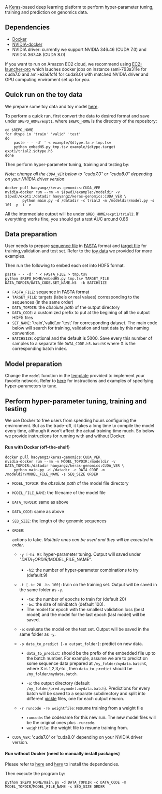 A [Keras](https://keras.io/)-based deep learning platform to perform hyper-parameter tuning, training and prediction on genomics data.

## Dependencies
+ [Docker](https://docs.docker.com/engine/installation/)
+ [NVIDIA-docker](https://github.com/NVIDIA/nvidia-docker)
+ NVIDIA driver: currently we support NVIDIA 346.46 (CUDA 7.0) and NVIDIA 367.48 (CUDA 8.0)

If you want to run on Amazon EC2 cloud, we recommend using [EC2-launcher-pro](https://github.com/gifford-lab/ec2-launcher-pro) which lauches docker jobs on instance (ami-763a311e for cuda7.0 and ami-e3a6fcf4 for cuda8.0) with matched NVIDIA driver and GPU computing enviroment set up for you.

## Quick run on the toy data
We prepare some toy data and toy model [here](https://github.com/gifford-lab/Keras-genomics/blob/master/example/). 

To perform a quick run, first convert the data to desired format and save under `$REPO_HOME/expt1`, where `$REPO_HOME` is the directory of the repository:

```
cd $REPO_HOME
for dtype in 'train' 'valid' 'test'
do
	paste - - -d' ' < example/$dtype.fa > tmp.tsv
	python embedH5.py tmp.tsv example/$dtype.target expt1/trial2.$dtype.h5
done
```

Then perform hyper-parameter tuning, training and testing by:

*Note: change all the `CUDA_VER` below to "cuda7.0" or "cuda8.0" depending on your NVIDIA driver version*

```
docker pull haoyangz/keras-genomics:CUDA_VER
nvidia-docker run --rm -v $(pwd)/example:/modeldir -v $(pwd)/expt1:/datadir haoyangz/keras-genomics:CUDA_VER \
	    python main.py -d /datadir -c trial2 -m /modeldir/model.py -s 101 -y -t -e
```
All the intermediate output will be under `$REO_HOME/expt1/trial2`. If everything works fine, you should get a test AUC around 0.86

## Data preparation
User needs to prepare [sequence file](https://github.com/gifford-lab/Keras-genomics/blob/master/example/train.fa) in [FASTA](https://en.wikipedia.org/wiki/FASTA_format) format and [target file](https://github.com/gifford-lab/Keras-genomics/blob/master/example/train.target) for training,validation and test set. Refer to the [toy data](https://github.com/gifford-lab/Keras-genomics/blob/master/example/) we provided for more examples.

Then run the following to embed each set into HDF5 format.
```
paste - - -d' ' < FASTA_FILE > tmp.tsv
python $REPO_HOME/embedH5.py tmp.tsv TARGET_FILE DATA_TOPDIR/DATA_CODE.SET_NAME.h5  -b BATCHSIZE
```
+ `FASTA_FILE`: sequence in FASTA format 
+ `TARGET_FILE`: targets (labels or real values) corresponding to the sequences (in the same order)
+ `DATA_TOPDIR`: the *absolute path* of the output directory 
+ `DATA_CODE`: a customized prefix to put at the begining of all the output HDF5 files
+ `SET_NAME`: 'train','valid',or 'test' for corresponding dataset. The main code below will search for training, validation and test data by this naming convention.
+ `BATCHSIZE`: optional and the default is 5000. Save every this number of samples to a separate file `DATA_CODE.h5.batchX` where X is the corresponding batch index.

## Model preparation
Change the `model` function in the [template](https://github.com/gifford-lab/Keras-genomics/blob/master/example/model.py) provided to implement your favorite network. Refer to [here](https://github.com/maxpumperla/hyperas) for instructions and examples of specifying hyper-parameters to tune.

## Perform hyper-parameter tuning, training and testing
We use Docker to free users from spending hours configuring the environment. But as the trade-off, it takes a long time to compile the model every time, although it won't affect the actual training time much. So below we provide instructions for running with and without Docker. 

#### Run with Docker (off-the-shelf)
```
docker pull haoyangz/keras-genomics:CUDA_VER
nvidia-docker run --rm -v MODEL_TOPDIR:/modeldir -v DATA_TOPDIR:/datadir haoyangz/keras-genomics:CUDA_VER \
	python main.py -d /datadir -c DATA_CODE -m /modeldir/MODEL_FILE_NAME -s SEQ_SIZE ORDER
```

+ `MODEL_TOPDIR`: the *absolute path* of the model file directory
+ `MODEL_FILE_NAME`: the filename of the model file
+ `DATA_TOPDIR`: same as above
+ `DATA_CODE`: same as above
+ `SEQ_SIZE`: the length of the genomic sequences
+ `ORDER`: 
	
	actions to take. *Multiple ones can be used and they will be executed in order*. 
	+ `-y [-hi 9]`: hyper-parameter tuning. Output will saved under "$DATA_TOPDIR/$MODEL_FILE_NAME".
		+	`-hi`: the number of hyper-parameter combinations to try (default:9)
	+ `-t [-te 20 -bs 100]`: train on the training set. Output will be saved in the same folder as `-y`.
	
		+	`-te`: the number of epochs to train for (default 20)
		+	`-bs`: the size of minibatch (default 100).
		+	The model for epoch with the smallest validation loss (best model) and the model for the last epoch (last model) will be saved.

	+ `-e`: evaluate the model on the test set. Output will be saved in the same folder as `-y`.
	+ `-p data_to_predict [-o output_folder]`: predict on new data.

		+	`data_to_predict`: should be the prefix of the embedded file up to the batch number. For example, assume we are to predict on some sequence data prepared at `/my_folder/mydata.batchX`, where X is 1,2,3,etc., then `data_to_predict` should be `/my_folder/mydata.batch`.
	
		+	`-o`: the output directory (default `/my_folder/pred.mymodel.mydata.batch`). Predictions for every batch will be saved to a separate subdirectory and split into different [pickle](https://wiki.python.org/moin/UsingPickle) files, one for each output neuron.
		
	+ `-r runcode -re weightfile`: resume training from a weight file
		+	`runcode`: the codename for this new run. The new model files will be the original ones plus `.runcode`. 
		+	`weightfile`: the weight file to resume training from.

+ `CUDA_VER`: 'cuda7.0' or 'cuda8.0' depending on your NVIDIA driver version.

#### Run without Docker (need to manually install packages)
Please refer to [here](https://github.com/gifford-lab/Keras-genomics/blob/master/Dockerfiles/cuda7.0/Dockerfile)  and [here](https://hub.docker.com/r/haoyangz/keras-docker/~/dockerfile/) to install the dependencies.

Then execute the program by:
```
python $REPO_HOME/main.py -d DATA_TOPDIR -c DATA_CODE -m MODEL_TOPDIR/MODEL_FILE_NAME -s SEQ_SIZE ORDER
```


